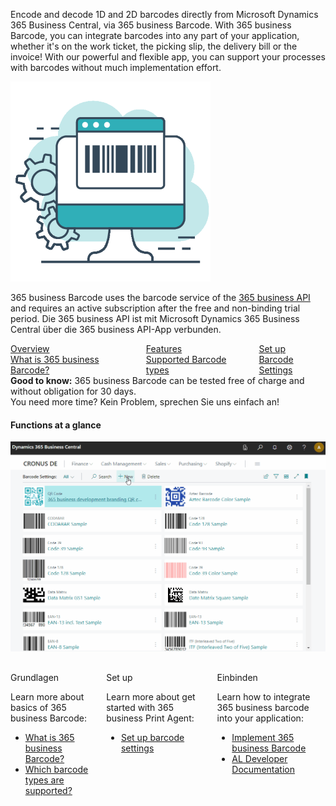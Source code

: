 Encode and decode 1D and 2D barcodes directly from Microsoft Dynamics 365 Business Central, via 365 business Barcode. With 365 business Barcode, you can integrate barcodes into any part of your application, whether it's on the work ticket, the picking slip, the delivery bill or the invoice! With our powerful and flexible app, you can support your processes with barcodes without much implementation effort.

![365 business Barcode](/assets/images/365-business-barcode/c2d1994e3928121cbe3688812536565148167627fcfc18fd6fa635219e78eb4f.png)  

365 business Barcode uses the barcode service of the [365 business API](../365-business-api/) and requires an active subscription after the free and non-binding trial period. Die 365 business API ist mit Microsoft Dynamics 365 Business Central über die 365 business API-App verbunden.

<div class="columns">
   <div>
       <a href="barcode-whatis/">
           <div>
               <div><i class="fa-duotone fa-map"></i></div>
               <div>Overview</div>
               <div>What is 365 business Barcode?</div>
           </div>
       </a>
   </div>
   <div>
       <a href="supported-barcodes/">
           <div>
               <div><i class="fa-duotone fa-barcode"></i></div>
               <div>Features</div>
               <div>Supported Barcode types</div>
           </div>
       </a>
   </div>
   <div>
       <a href="barcode-settings/">
           <div>
               <div><i class="fa-duotone fa-book-open-cover"></i></div>
               <div>Set up</div>
               <div>Barcode Settings</div>
           </div>
       </a>
   </div>
</div>

<div class="alert alert-notice">
    <i class="fa-solid fa-lightbulb"></i> <strong>Good to know:</strong> 365 business Barcode can be tested free of charge and without obligation for 30 days.<br>You need more time? Kein Problem, sprechen Sie uns einfach an!
</div>

#### Functions at a glance

![Barcode Settings](/assets/images/365-business-barcode/barcode-settings.en-US.gif)

<div class="columns" style="margin-top: 30px;">
    <div>
        <span class="columns-title">Grundlagen</span>
        <p>
            Learn more about basics of 365 business Barcode:
            <ul class="fa-ul">
                <li><span class="fa-li"><i class="fa-solid fa-pen-ruler"></i></span><a href="barcode-whatis/">What is 365 business Barcode?</a></li>
                <li><span class="fa-li"><i class="fa-solid fa-barcode"></i></span><a href="supported-barcodes/">Which barcode types are supported?</a></li>
            </ul>
        </p>
    </div>
    <div>
         <span class="columns-title">Set up</span>
             <p>
                Learn more about get started with 365 business Print Agent:
                <ul class="fa-ul">
                    <li><span class="fa-li"><i class="fa-solid fa-sliders"></i></span><a href="barcode-settings/">Set up barcode settings</a></li>
                </ul>
            </p>
    </div>
    <div>
         <span class="columns-title">Einbinden</span>
             <p>
                Learn how to integrate 365 business barcode into your application:
                <ul class="fa-ul">
                    <li><span class="fa-li"><i class="fa-solid fa-display-code"></i></span><a href="barcode-howto/">Implement 365 business Barcode</a></li>
                    <li><span class="fa-li"><i class="fa-solid fa-code"></i></span><a href="../al-developer/">AL Developer Documentation</a></li>
                </ul>
            </p>
    </div>
</div>